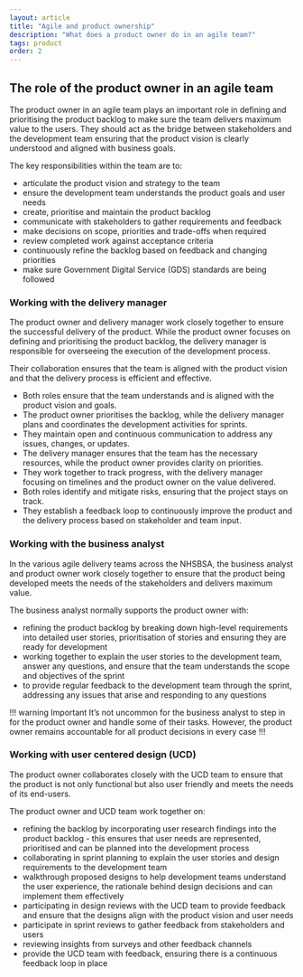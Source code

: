 ```yaml
---
layout: article
title: "Agile and product ownership"
description: "What does a product owner do in an agile team?"
tags: product
order: 2
---
```


## The role of the product owner in an agile team

The product owner in an agile team plays an important role in defining and prioritising the product backlog to make sure the team delivers maximum value to the users. They should act as the bridge between stakeholders and the development team ensuring that the product vision is clearly understood and aligned with business goals.

The key responsibilities within the team are to:

- articulate the product vision and strategy to the team
- ensure the development team understands the product goals and user needs
- create, prioritise and maintain the product backlog
- communicate with stakeholders to gather requirements and feedback
- make decisions on scope, priorities and trade-offs when required
- review completed work against acceptance criteria 
- continuously refine the backlog based on feedback and changing priorities
- make sure Government Digital Service (GDS) standards are being followed 

### Working with the delivery manager

The product owner and delivery manager work closely together to ensure the successful delivery of the product. While the product owner focuses on defining and prioritising the product backlog, the delivery manager is responsible for overseeing the execution of the development process. 

Their collaboration ensures that the team is aligned with the product vision and that the delivery process is efficient and effective.

- Both roles ensure that the team understands and is aligned with the product vision and goals.
- The product owner prioritises the backlog, while the delivery manager plans and coordinates the development activities for sprints.
- They maintain open and continuous communication to address any issues, changes, or updates.
- The delivery manager ensures that the team has the necessary resources, while the product owner provides clarity on priorities.
- They work together to track progress, with the delivery manager focusing on timelines and the product owner on the value delivered.
- Both roles identify and mitigate risks, ensuring that the project stays on track.
- They establish a feedback loop to continuously improve the product and the delivery process based on stakeholder and team input.

### Working with the business analyst 

In the various agile delivery teams across the NHSBSA, the business analyst and product owner work closely together to ensure that the product being developed meets the needs of the stakeholders and delivers maximum value. 

The business analyst normally supports the product owner with:

- refining the product backlog by breaking down high-level requirements into detailed user stories, prioritisation of stories and ensuring they are ready for development
- working together to explain the user stories to the development team, answer any questions, and ensure that the team understands the scope and objectives of the sprint
- to provide regular feedback to the development team through the sprint, addressing any issues that arise and responding to any questions 

!!! warning Important
It’s not uncommon for the business analyst to step in for the product owner and handle some of their tasks. However, the product owner remains accountable for all product decisions in every case
!!!

### Working with user centered design (UCD)

The product owner collaborates closely with the UCD team to ensure that the product is not only functional but also user friendly and meets the needs of its end-users. 

The product owner and UCD team work together on:

- refining the backlog by incorporating user research findings into the product backlog - this ensures that user needs are represented, prioritised and can be planned into the development process
- collaborating in sprint planning to explain the user stories and design requirements to the development team
- walkthrough proposed designs to help development teams understand the user experience, the rationale behind design decisions and can implement them effectively
- participating in design reviews with the UCD team to provide feedback and ensure that the designs align with the product vision and user needs
- participate in sprint reviews to gather feedback from stakeholders and users
- reviewing insights from surveys and other feedback channels
- provide the UCD team with feedback, ensuring there is a continuous feedback loop in place